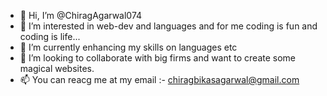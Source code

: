 - 👋 Hi, I’m @ChiragAgarwal074
- 👀 I’m interested in web-dev and languages and for me coding is fun and coding is life...
- 🌱 I’m currently enhancing my skills on languages etc 
- 💞️ I’m looking to collaborate with big firms and want to create some magical websites.
- 📫 You can reacg me at my email :- chiragbikasagarwal@gmail.com

<!---
ChiragAgarwal074/ChiragAgarwal074 is a ✨ special ✨ repository because its `README.md` (this file) appears on your GitHub profile.
You can click the Preview link to take a look at your changes.
--->
